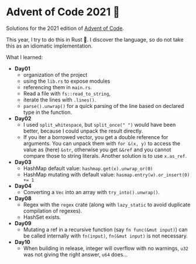 # Advent of Code 2021 🎄

Solutions for the 2021 edition of [Advent of Code](https://adventofcode.com).

This year, I try to do this in Rust 🦀. I discover the language, so do not take this as
an idiomatic implementation.

What I learned:

- **Day01**
  - organization of the project
  - using the `lib.rs` to expose modules
  - referencing them in `main.rs`.
  - Read a file with `fs::read_to_string`,
  - iterate the lines with `.lines()`.
  - `parse().unwrap()` for a quick parsing of the line based on declared type in the
    function.
- **Day02**
  - I used `split_whitespace`, but `split_once(" ")` would have been better, because I
    could unpack the result directly.
  - If you iter a borrowed vector, you get a double reference for arguments. You can
    unpack them with `for &(x, y)` to access the value as (here) `&str`, otherwise you
    get `&&ref` and you cannot compare those to string literals. Another solution is
    to use `x.as_ref`.
- **Day03**
  - HashMap default value: `hashmap.get(x).unwrap_or(0)`
  - HashMap mutating with default value: `hasmap.entry(w).or_insert(0) += 1`
- **Day04**
  - Converting a `Vec` into an array with `try_into().unwrap()`.
- **Day08**
  - Regex with the `regex` crate (along with `lazy_static` to avoid duplicate
    compilation of regexes).
  - HashSet exists.
- **Day09**
  - Mutating a ref in a recursive function (say `fn func(&mut input)`) can be called
    internally with `fn(input)`, `fn(&mut input)` is not necessary.
- **Day10**
  - When building in release, integer will overflow with no warnings, `u32` was not
    giving the right answer, `u64` does...
